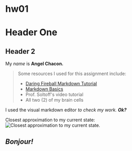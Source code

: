 # hw01

# Header One

## Header 2

My *name* is **Angel Chacon.**

> Some resources I used for this assignment include:
>
> -   [Daring Fireball Markdown Tutorial](https://daringfireball.net/projects/markdown/basics)
> -   [Markdown Basics](https://rmarkdown.rstudio.com/lesson-8.html)
> -   Prof. Soltoff's video tutorial
> -   All two (2) of my brain cells

I used the visual markdown editor *to check my work.* ***Ok?***

Closest approximation to my current state: ![Closest approximation to my current state.](https://i.kym-cdn.com/entries/icons/mobile/000/023/846/lisa.jpg)

## *Bonjour!* 